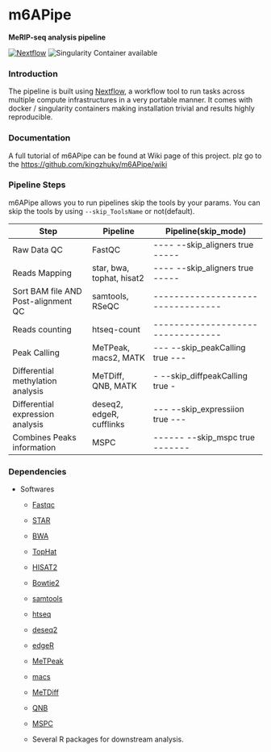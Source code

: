 # m6APipe
**MeRIP-seq analysis pipeline**

[![Nextflow](https://img.shields.io/badge/nextflow-%E2%89%A50.32.0-brightgreen.svg)](https://www.nextflow.io/)
![Singularity Container available](
https://img.shields.io/badge/singularity-available-7E4C74.svg)

### Introduction
The pipeline is built using [Nextflow](https://www.nextflow.io), a workflow tool to run tasks across multiple compute infrastructures in a very portable manner. It comes with docker / singularity containers making installation trivial and results highly reproducible.


### Documentation   

A full tutorial of m6APipe can be found at Wiki page of this project. plz go to the https://github.com/kingzhuky/m6APipe/wiki


### Pipeline Steps

m6APipe allows you to run pipelines skip the tools by your params.
You can skip the tools by using `--skip_ToolsName` or not(default).


| Step                                    | Pipeline                        | Pipeline(skip_mode)             |
|-----------------------------------------|---------------------------------|---------------------------------|
| Raw Data QC                             | FastQC                          |----  --skip_aligners true  -----|
| Reads Mapping                           | star, bwa, tophat, hisat2       |----  --skip_aligners true  -----|
| Sort BAM file AND Post-alignment QC     | samtools, RSeQC                 |---------------------------------|
| Reads counting                          | htseq-count                     |---------------------------------|
| Peak Calling                            | MeTPeak, macs2, MATK            |---  --skip_peakCalling true  ---|
| Differential methylation analysis       | MeTDiff, QNB, MATK              |-  --skip_diffpeakCalling true  -|
| Differential expression analysis        | deseq2, edgeR, cufflinks        |---  --skip_expressiion true  ---|
| Combines Peaks information              | MSPC                            |------  --skip_mspc true  -------|

### Dependencies
* Softwares
    * [Fastqc](https://github.com/OpenGene/fastp)
    * [STAR](https://github.com/alexdobin/STAR)
    * [BWA](https://github.com/lh3/bwa)
    * [TopHat](https://ccb.jhu.edu/software/tophat/)
    * [HISAT2](https://ccb.jhu.edu/software/hisat2/)
    * [Bowtie2](https://github.com/BenLangmead/bowtie2)
    * [samtools](http://www.htslib.org/)
    * [htseq](https://github.com/simon-anders/htseq)
    * [deseq2](http://bioconductor.org/packages/DESeq2/)
    * [edgeR](http://bioconductor.org/packages/edgeR/)
    * [MeTPeak](https://github.com/compgenomics/MeTPeak)
    * [macs](https://github.com/taoliu/MACS)
    * [MeTDiff](https://github.com/compgenomics/MeTDiff)
    * [QNB](https://cran.r-project.org/src/contrib/Archive/QNB/)
    * [MSPC](https://github.com/Genometric/MSPC)

    * Several R packages for downstream analysis.